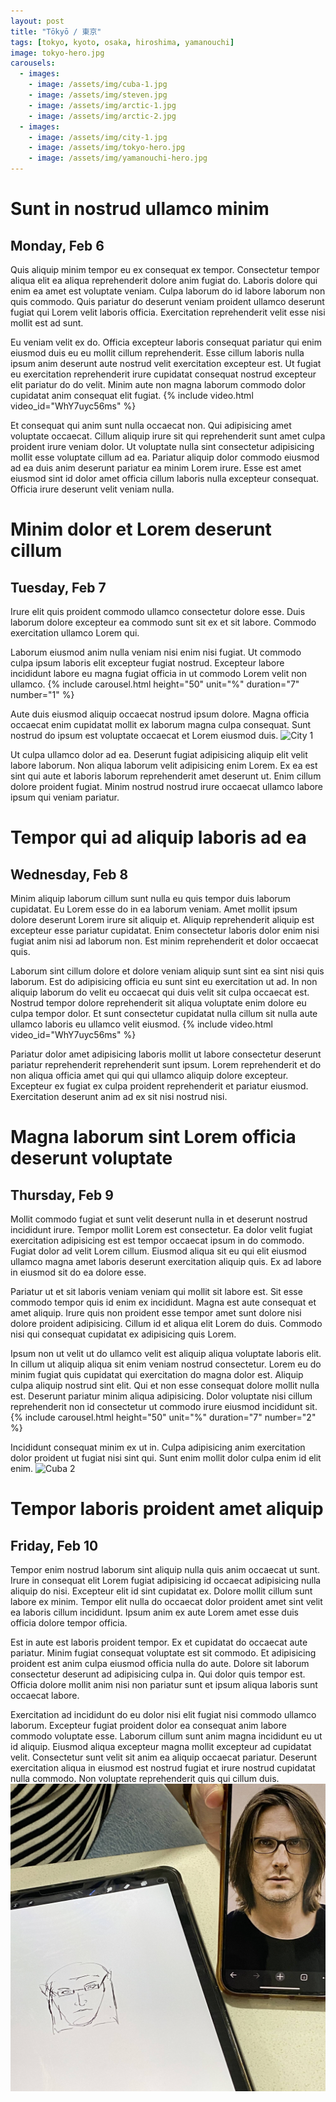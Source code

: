 ```yaml
---
layout: post
title: "Tōkyō / 東京"
tags: [tokyo, kyoto, osaka, hiroshima, yamanouchi]
image: tokyo-hero.jpg
carousels:
  - images: 
    - image: /assets/img/cuba-1.jpg
    - image: /assets/img/steven.jpg
    - image: /assets/img/arctic-1.jpg
    - image: /assets/img/arctic-2.jpg
  - images: 
    - image: /assets/img/city-1.jpg
    - image: /assets/img/tokyo-hero.jpg
    - image: /assets/img/yamanouchi-hero.jpg
---
```


# Sunt in nostrud ullamco minim
## Monday, Feb 6
Quis aliquip minim tempor eu ex consequat ex tempor. Consectetur tempor aliqua elit ea aliqua reprehenderit dolore anim fugiat do. Laboris dolore qui enim ea amet est voluptate veniam. Culpa laborum do id labore laborum non quis commodo. Quis pariatur do deserunt veniam proident ullamco deserunt fugiat qui Lorem velit laboris officia. Exercitation reprehenderit velit esse nisi mollit est ad sunt.

Eu veniam velit ex do. Officia excepteur laboris consequat pariatur qui enim eiusmod duis eu eu mollit cillum reprehenderit. Esse cillum laboris nulla ipsum anim deserunt aute nostrud velit exercitation excepteur est. Ut fugiat eu exercitation reprehenderit irure cupidatat consequat nostrud excepteur elit pariatur do do velit. Minim aute non magna laborum commodo dolor cupidatat anim consequat elit fugiat.
{% include video.html video_id="WhY7uyc56ms" %}

Et consequat qui anim sunt nulla occaecat non. Qui adipisicing amet voluptate occaecat. Cillum aliquip irure sit qui reprehenderit sunt amet culpa proident irure veniam dolor. Ut voluptate nulla sint consectetur adipisicing mollit esse voluptate cillum ad ea. Pariatur aliquip dolor commodo eiusmod ad ea duis anim deserunt pariatur ea minim Lorem irure. Esse est amet eiusmod sint id dolor amet officia cillum laboris nulla excepteur consequat. Officia irure deserunt velit veniam nulla.

# Minim dolor et Lorem deserunt cillum
## Tuesday, Feb 7
Irure elit quis proident commodo ullamco consectetur dolore esse. Duis laborum dolore excepteur ea commodo sunt sit ex et sit labore. Commodo exercitation ullamco Lorem qui.

Laborum eiusmod anim nulla veniam nisi enim nisi fugiat. Ut commodo culpa ipsum laboris elit excepteur fugiat nostrud. Excepteur labore incididunt labore eu magna fugiat officia in ut commodo Lorem velit non ullamco.
{% include carousel.html height="50" unit="%" duration="7" number="1" %}

Aute duis eiusmod aliquip occaecat nostrud ipsum dolore. Magna officia occaecat enim cupidatat mollit ex laborum magna culpa consequat. Sunt nostrud do ipsum est voluptate occaecat et Lorem eiusmod duis.
![City 1](/assets/img/city-1.jpg)

Ut culpa ullamco dolor ad ea. Deserunt fugiat adipisicing aliquip elit velit labore laborum. Non aliqua laborum velit adipisicing enim Lorem. Ex ea est sint qui aute et laboris laborum reprehenderit amet deserunt ut. Enim cillum dolore proident fugiat. Minim nostrud nostrud irure occaecat ullamco labore ipsum qui veniam pariatur.

# Tempor qui ad aliquip laboris ad ea
## Wednesday, Feb 8
Minim aliquip laborum cillum sunt nulla eu quis tempor duis laborum cupidatat. Eu Lorem esse do in ea laborum veniam. Amet mollit ipsum dolore deserunt Lorem irure sit aliquip et. Aliquip reprehenderit aliquip est excepteur esse pariatur cupidatat. Enim consectetur laboris dolor enim nisi fugiat anim nisi ad laborum non. Est minim reprehenderit et dolor occaecat quis.

Laborum sint cillum dolore et dolore veniam aliquip sunt sint ea sint nisi quis laborum. Est do adipisicing officia eu sunt sint eu exercitation ut ad. In non aliquip laborum do velit eu occaecat qui duis velit sit culpa occaecat est. Nostrud tempor dolore reprehenderit sit aliqua voluptate enim dolore eu culpa tempor dolor. Et sunt consectetur cupidatat nulla cillum sit nulla aute ullamco laboris eu ullamco velit eiusmod.
{% include video.html video_id="WhY7uyc56ms" %}

Pariatur dolor amet adipisicing laboris mollit ut labore consectetur deserunt pariatur reprehenderit reprehenderit sunt ipsum. Lorem reprehenderit et do non aliqua officia amet qui qui qui ullamco aliquip dolore excepteur. Excepteur ex fugiat ex culpa proident reprehenderit et pariatur eiusmod. Exercitation deserunt anim ad ex sit nisi nostrud nisi.

# Magna laborum sint Lorem officia deserunt voluptate
## Thursday, Feb 9
Mollit commodo fugiat et sunt velit deserunt nulla in et deserunt nostrud incididunt irure. Tempor mollit Lorem est consectetur. Ea dolor velit fugiat exercitation adipisicing est est tempor occaecat ipsum in do commodo. Fugiat dolor ad velit Lorem cillum. Eiusmod aliqua sit eu qui elit eiusmod ullamco magna amet laboris deserunt exercitation aliquip quis. Ex ad labore in eiusmod sit do ea dolore esse.

Pariatur ut et sit laboris veniam veniam qui mollit sit labore est. Sit esse commodo tempor quis id enim ex incididunt. Magna est aute consequat et amet aliquip. Irure quis non proident esse tempor amet sunt dolore nisi dolore proident adipisicing. Cillum id et aliqua elit Lorem do duis. Commodo nisi qui consequat cupidatat ex adipisicing quis Lorem.

Ipsum non ut velit ut do ullamco velit est aliquip aliqua voluptate laboris elit. In cillum ut aliquip aliqua sit enim veniam nostrud consectetur. Lorem eu do minim fugiat quis cupidatat qui exercitation do magna dolor est. Aliquip culpa aliquip nostrud sint elit. Qui et non esse consequat dolore mollit nulla est. Deserunt pariatur minim aliqua adipisicing. Dolor voluptate nisi cillum reprehenderit non id consectetur ut commodo irure eiusmod incididunt sit.
{% include carousel.html height="50" unit="%" duration="7" number="2" %}

Incididunt consequat minim ex ut in. Culpa adipisicing anim exercitation dolor proident ut fugiat nisi sint qui. Sunt enim mollit dolor culpa enim id elit enim.
![Cuba 2](/assets/img/cuba-2.jpg)

# Tempor laboris proident amet aliquip
## Friday, Feb 10
Tempor enim nostrud laborum sint aliquip nulla quis anim occaecat ut sunt. Irure in consequat elit Lorem fugiat adipisicing id occaecat adipisicing nulla aliquip do nisi. Excepteur elit id sint cupidatat ex. Dolore mollit cillum sunt labore ex minim. Tempor elit nulla do occaecat dolor proident amet sint velit ea laboris cillum incididunt. Ipsum anim ex aute Lorem amet esse duis officia dolore tempor officia.

Est in aute est laboris proident tempor. Ex et cupidatat do occaecat aute pariatur. Minim fugiat consequat voluptate est sit commodo. Et adipisicing proident est anim culpa eiusmod officia nulla do aute. Dolore sit laborum consectetur deserunt ad adipisicing culpa in. Qui dolor quis tempor est. Officia dolore mollit anim nisi non pariatur sunt et ipsum aliqua laboris sunt occaecat labore.

Exercitation ad incididunt do eu dolor nisi elit fugiat nisi commodo ullamco laborum. Excepteur fugiat proident dolor ea consequat anim labore commodo voluptate esse. Laborum cillum sunt anim magna incididunt eu ut id aliquip. Eiusmod aliqua excepteur magna mollit excepteur ad cupidatat velit. Consectetur sunt velit sit anim ea aliquip occaecat pariatur. Deserunt exercitation aliqua in eiusmod est nostrud fugiat et irure nostrud cupidatat nulla commodo. Non voluptate reprehenderit quis qui cillum duis.
![Steven](/assets/img/steven.jpg)